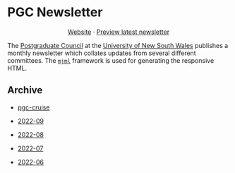 # PGC Newsletter

<p align="center">
  <a href="https://www.arc.unsw.edu.au/pgc/newsletter#more">Website</a> · <a href="https://tfle.github.io/pgc-newsletter/pgc-cruise/index.html">Preview latest newsletter</a>
</p>

The [Postgraduate Council](https://www.arc.unsw.edu.au/pgc) at the [University of New South Wales](https://www.unsw.edu.au) publishes a monthly newsletter which collates updates from several different committees. The [`mjml`](https://github.com/mjmlio/mjml) framework is used for generating the responsive HTML.

## Archive

- [pgc-cruise](https://tfle.github.io/pgc-newsletter/pgc-cruise/index.html)

- [2022-09](https://tfle.github.io/pgc-newsletter/2022-09/index.html)

- [2022-08](https://tfle.github.io/pgc-newsletter/2022-08/index.html)

- [2022-07](https://tfle.github.io/pgc-newsletter/2022-07/index.html)

- [2022-06](https://tfle.github.io/pgc-newsletter/2022-06/index.html)
